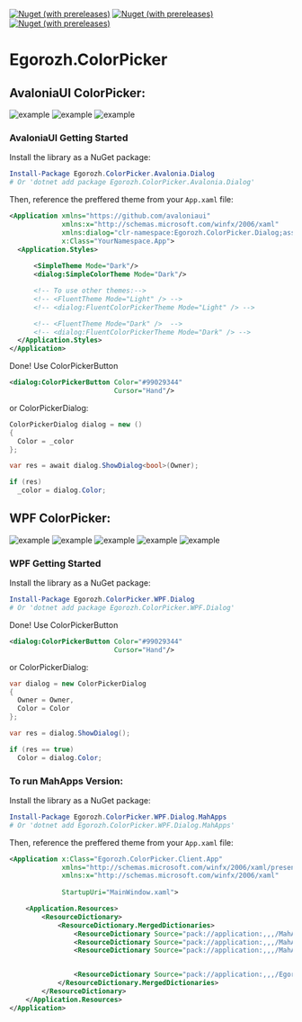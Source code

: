 [![Nuget (with prereleases)](https://img.shields.io/nuget/v/Egorozh.ColorPicker.Avalonia.Dialog?label=avalonia-nuget&style=plastic)](https://www.nuget.org/packages/Egorozh.ColorPicker.Avalonia.Dialog/) [![Nuget (with prereleases)](https://img.shields.io/nuget/v/Egorozh.ColorPicker.WPF.Dialog?label=wpf-nuget&style=plastic)](https://www.nuget.org/packages/Egorozh.ColorPicker.WPF.Dialog/) [![Nuget (with prereleases)](https://img.shields.io/nuget/v/Egorozh.ColorPicker.WPF.Dialog.MahApps?label=wpf-mahapps-nuget&style=plastic)](https://www.nuget.org/packages/Egorozh.ColorPicker.WPF.Dialog.MahApps/)

# Egorozh.ColorPicker

## AvaloniaUI ColorPicker:
![example](https://github.com/egorozh/Egorozh.ColorPicker.WPF/blob//v2.0/images/example-avalonia-1.png "Пример диалогого окна")
![example](https://github.com/egorozh/Egorozh.ColorPicker.WPF/blob//v2.0/images/example-avalonia-2.png "Пример диалогого окна")
![example](https://github.com/egorozh/Egorozh.ColorPicker.WPF/blob//v2.0/images/example-avalonia-3.png "Пример диалогого окна")

### AvaloniaUI  Getting Started

Install the library as a NuGet package:

```powershell
Install-Package Egorozh.ColorPicker.Avalonia.Dialog
# Or 'dotnet add package Egorozh.ColorPicker.Avalonia.Dialog'
```

Then, reference the preffered theme from your `App.xaml` file:

```xml
<Application xmlns="https://github.com/avaloniaui"
             xmlns:x="http://schemas.microsoft.com/winfx/2006/xaml"
             xmlns:dialog="clr-namespace:Egorozh.ColorPicker.Dialog;assembly=Egorozh.ColorPicker.Avalonia.Dialog"
             x:Class="YourNamespace.App">
  <Application.Styles>
      
      <SimpleTheme Mode="Dark"/>
      <dialog:SimpleColorTheme Mode="Dark"/>

      <!-- To use other themes:-->
      <!-- <FluentTheme Mode="Light" /> -->
      <!-- <dialog:FluentColorPickerTheme Mode="Light" /> -->

      <!-- <FluentTheme Mode="Dark" />  -->
      <!-- <dialog:FluentColorPickerTheme Mode="Dark" /> -->
  </Application.Styles>
</Application>
```
Done! Use ColorPickerButton 
```xml
<dialog:ColorPickerButton Color="#99029344"
                          Cursor="Hand"/>
```
or ColorPickerDialog:
```c#
ColorPickerDialog dialog = new ()
{
  Color = _color
};

var res = await dialog.ShowDialog<bool>(Owner);

if (res)
  _color = dialog.Color;
```

## WPF ColorPicker:
![example](https://github.com/egorozh/Egorozh.ColorPicker.WPF/blob//v2.0/images/example-wpf-1.png "Пример диалогого окна")
![example](https://github.com/egorozh/Egorozh.ColorPicker.WPF/blob//v2.0/images/example-wpf-2.png "Пример диалогого окна")
![example](https://github.com/egorozh/Egorozh.ColorPicker.WPF/blob//v2.0/images/example-wpf-3.png "Пример диалогого окна")
![example](https://github.com/egorozh/Egorozh.ColorPicker.WPF/blob//v2.0/images/example-wpf-4.png "Пример диалогого окна")
![example](https://github.com/egorozh/Egorozh.ColorPicker.WPF/blob//v2.0/images/example-wpf-mahapps-1.png "MahApps")

### WPF Getting Started

Install the library as a NuGet package:

```powershell
Install-Package Egorozh.ColorPicker.WPF.Dialog
# Or 'dotnet add package Egorozh.ColorPicker.WPF.Dialog'
```
Done! Use ColorPickerButton 
```xml
<dialog:ColorPickerButton Color="#99029344"
                          Cursor="Hand"/>
```
or ColorPickerDialog:
```c#
var dialog = new ColorPickerDialog
{
  Owner = Owner,
  Color = Color
};

var res = dialog.ShowDialog();

if (res == true)
  Color = dialog.Color;
```
### To run MahApps Version:
Install the library as a NuGet package:

```powershell
Install-Package Egorozh.ColorPicker.WPF.Dialog.MahApps
# Or 'dotnet add Egorozh.ColorPicker.WPF.Dialog.MahApps'
```
Then, reference the preffered theme from your `App.xaml` file:

```xml
<Application x:Class="Egorozh.ColorPicker.Client.App"
             xmlns="http://schemas.microsoft.com/winfx/2006/xaml/presentation"
             xmlns:x="http://schemas.microsoft.com/winfx/2006/xaml"
            
             StartupUri="MainWindow.xaml">

    <Application.Resources>
        <ResourceDictionary>
            <ResourceDictionary.MergedDictionaries>
                <ResourceDictionary Source="pack://application:,,,/MahApps.Metro;component/Styles/Controls.xaml" />
                <ResourceDictionary Source="pack://application:,,,/MahApps.Metro;component/Styles/Fonts.xaml" />
                <ResourceDictionary Source="pack://application:,,,/MahApps.Metro;component/Styles/Themes/Dark.Crimson.xaml" />


                <ResourceDictionary Source="pack://application:,,,/Egorozh.ColorPicker.WPF.Dialog.MahApps;component/Themes/Generic.xaml" />
            </ResourceDictionary.MergedDictionaries>
        </ResourceDictionary>
    </Application.Resources>
</Application>
```
